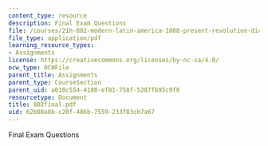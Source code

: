 ```yaml
---
content_type: resource
description: Final Exam Questions
file: /courses/21h-802-modern-latin-america-1808-present-revolution-dictatorship-democracy-spring-2005/62b08a8bc20f486b7559233f83cb7a67_802final.pdf
file_type: application/pdf
learning_resource_types:
- Assignments
license: https://creativecommons.org/licenses/by-nc-sa/4.0/
ocw_type: OCWFile
parent_title: Assignments
parent_type: CourseSection
parent_uid: a010c554-4180-ef81-758f-5287fb95c9f8
resourcetype: Document
title: 802final.pdf
uid: 62b08a8b-c20f-486b-7559-233f83cb7a67
---
```

Final Exam Questions